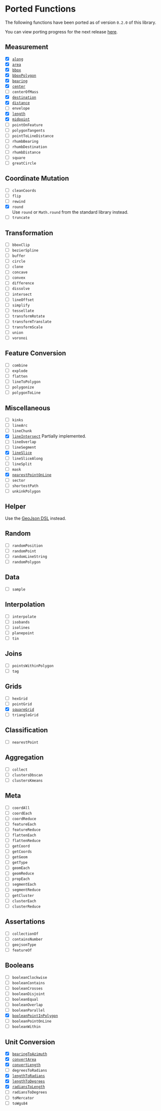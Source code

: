 # Ported Functions

The following functions have been ported as of version `0.2.0` of this library.

You can view porting progress for the next release [here](https://github.com/maplibre/spatial-k/milestone/1).

## Measurement

- [x] [`along`](../api/turf/io.github.dellisd.spatialk.turf/along.html)
- [x] [`area`](../api/turf/io.github.dellisd.spatialk.turf/area.html)
- [x] [`bbox`](../api/turf/io.github.dellisd.spatialk.turf/bbox.html)
- [x] [`bboxPolygon`](../api/turf/io.github.dellisd.spatialk.turf/bbox-polygon.html)
- [x] [`bearing`](../api/turf/io.github.dellisd.spatialk.turf/bearing.html)
- [x] [`center`](../api/turf/io.github.dellisd.spatialk.turf/center.html)
- [ ] `centerOfMass`
- [x] [`destination`](../api/turf/io.github.dellisd.spatialk.turf/destination.html)
- [x] [`distance`](../api/turf/io.github.dellisd.spatialk.turf/distance.html)
- [ ] `envelope`
- [x] [`length`](../api/turf/io.github.dellisd.spatialk.turf/length.html)
- [x] [`midpoint`](../api/turf/io.github.dellisd.spatialk.turf/midpoint.html)
- [ ] `pointOnFeature`
- [ ] `polygonTangents`
- [ ] `pointToLineDistance`
- [ ] `rhumbBearing`
- [ ] `rhumbDestination`
- [ ] `rhumbDistance`
- [ ] `square`
- [ ] `greatCircle`

## Coordinate Mutation

- [ ] `cleanCoords`
- [ ] `flip`
- [ ] `rewind`
- [x] `round`  
Use `round` or `Math.round` from the standard library instead.
- [ ] `truncate`

## Transformation

- [ ] `bboxClip`
- [ ] `bezierSpline`
- [ ] `buffer`
- [ ] `circle`
- [ ] `clone`
- [ ] `concave`
- [ ] `convex`
- [ ] `difference`
- [ ] `dissolve`
- [ ] `intersect`
- [ ] `lineOffset`
- [ ] `simplify`
- [ ] `tessellate`
- [ ] `transformRotate`
- [ ] `transformTranslate`
- [ ] `transformScale`
- [ ] `union`
- [ ] `voronoi`

## Feature Conversion

- [ ] `combine`
- [ ] `explode`
- [ ] `flatten`
- [ ] `lineToPolygon`
- [ ] `polygonize`
- [ ] `polygonToLine`

## Miscellaneous

- [ ] `kinks`
- [ ] `lineArc`
- [ ] `lineChunk`
- [x] [`lineIntersect`](../api/turf/io.github.dellisd.spatialk.turf/line-intersect.html)
  Partially implemented.
- [ ] `lineOverlap`
- [ ] `lineSegment`
- [x] [`lineSlice`](../api/turf/io.github.dellisd.spatialk.turf/line-slice.html)
- [ ] `lineSliceAlong`
- [ ] `lineSplit`
- [ ] `mask`
- [x] [`nearestPointOnLine`](../api/turf/io.github.dellisd.spatialk.turf/nearest-point-on-line.html)
- [ ] `sector`
- [ ] `shortestPath`
- [ ] `unkinkPolygon`

## Helper

Use the [GeoJson DSL](../geojson/#geojson-dsl) instead.

## Random

- [ ] `randomPosition`
- [ ] `randomPoint`
- [ ] `randomLineString`
- [ ] `randomPolygon`

## Data

- [ ] `sample`

## Interpolation

- [ ] `interpolate`
- [ ] `isobands`
- [ ] `isolines`
- [ ] `planepoint`
- [ ] `tin`

## Joins

- [ ] `pointsWithinPolygon`
- [ ] `tag`

## Grids

- [ ] `hexGrid`
- [ ] `pointGrid`
- [x] [`squareGrid`](../api/turf/io.github.dellisd.spatialk.turf/squareGrid.html)
- [ ] `triangleGrid`

## Classification

- [ ] `nearestPoint`

## Aggregation

- [ ] `collect`
- [ ] `clustersDbscan`
- [ ] `clustersKmeans`

## Meta

- [ ] `coordAll`
- [ ] `coordEach`
- [ ] `coordReduce`
- [ ] `featureEach`
- [ ] `featureReduce`
- [ ] `flattenEach`
- [ ] `flattenReduce`
- [ ] `getCoord`
- [ ] `getCoords`
- [ ] `getGeom`
- [ ] `getType`
- [ ] `geomEach`
- [ ] `geomReduce`
- [ ] `propEach`
- [ ] `segmentEach`
- [ ] `segmentReduce`
- [ ] `getCluster`
- [ ] `clusterEach`
- [ ] `clusterReduce`

## Assertations

- [ ] `collectionOf`
- [ ] `containsNumber`
- [ ] `geojsonType`
- [ ] `featureOf`

## Booleans

- [ ] `booleanClockwise`
- [ ] `booleanContains`
- [ ] `booleanCrosses`
- [ ] `booleanDisjoint`
- [ ] `booleanEqual`
- [ ] `booleanOverlap`
- [ ] `booleanParallel`
- [x] [`booleanPointInPolygon`](../api/turf/io.github.dellisd.spatialk.turf/boolean-point-in-polygon.html)
- [ ] `booleanPointOnLine`
- [ ] `booleanWithin`

## Unit Conversion

- [x] [`bearingToAzimuth`](../api/turf/io.github.dellisd.spatialk.turf/bearing-to-azimuth.html)
- [x] [`convertArea`](../api/turf/io.github.dellisd.spatialk.turf/convert-area.html)
- [x] [`convertLength`](../api/turf/io.github.dellisd.spatialk.turf/convert-length.html)
- [ ] `degreesToRadians`
- [x] [`lengthToRadians`](../api/turf/io.github.dellisd.spatialk.turf/length-to-radians.html)
- [x] [`lengthToDegrees`](../api/turf/io.github.dellisd.spatialk.turf/length-to-degrees.html)
- [x] [`radiansToLength`](../api/turf/io.github.dellisd.spatialk.turf/radians-to-length.html)
- [ ] `radiansToDegrees`
- [ ] `toMercator`
- [ ] `toWgs84`